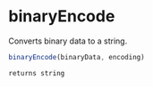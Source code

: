 # binaryEncode

Converts binary data to a string.

```javascript
binaryEncode(binaryData, encoding)
```

```javascript
returns string
```
